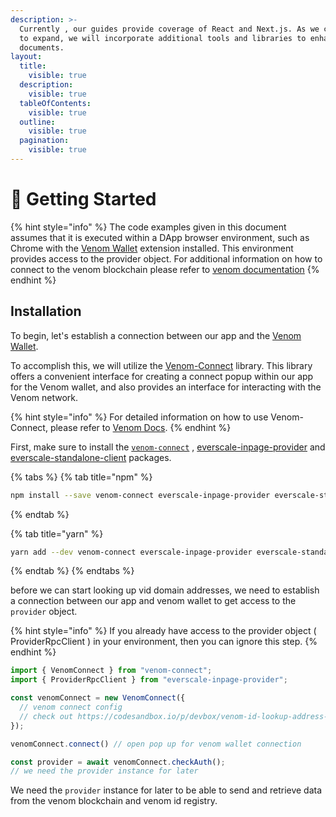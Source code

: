 ```yaml
---
description: >-
  Currently , our guides provide coverage of React and Next.js. As we continue
  to expand, we will incorporate additional tools and libraries to enhance our
  documents.
layout:
  title:
    visible: true
  description:
    visible: true
  tableOfContents:
    visible: true
  outline:
    visible: true
  pagination:
    visible: true
---
```


# 📝 Getting Started

{% hint style="info" %}
The code examples given in this document assumes that it is executed within a DApp browser environment, such as Chrome with the [Venom Wallet](https://venomwallet.com) extension installed. This environment provides access to the provider object. For additional information on how to connect to the venom blockchain please refer to [venom documentation](https://venom.guide/frontend/connect)&#x20;
{% endhint %}

## Installation

To begin, let's establish a connection between our app and the [Venom Wallet](https://venomwallet.com).&#x20;

To accomplish this, we will utilize the [Venom-Connect](https://www.npmjs.com/package/venom-connect) library. This library offers a convenient interface for creating a connect popup within our app for the Venom wallet, and also provides an interface for interacting with the Venom network.&#x20;

{% hint style="info" %}
For detailed information on how to use Venom-Connect, please refer to [Venom Docs](https://docs.venom.foundation/build/development-guides/how-to-create-your-own-fungible-tip-3-token/venom-in-action/extend-our-tokensale-with-frontend).
{% endhint %}

First, make sure to install the [`venom-connect`](https://www.npmjs.com/package/venom-connect) , [everscale-inpage-provider](https://www.npmjs.com/package/everscale-inpage-provider) and [everscale-standalone-client](https://www.npmjs.com/package/everscale-standalone-client) packages.

{% tabs %}
{% tab title="npm" %}
```bash
npm install --save venom-connect everscale-inpage-provider everscale-standalone-client
```
{% endtab %}

{% tab title="yarn" %}
```bash
yarn add --dev venom-connect everscale-inpage-provider everscale-standalone-client
```
{% endtab %}
{% endtabs %}



before we can start looking up vid domain addresses, we need to establish a connection between our app and venom wallet to get access to the  `provider` object.&#x20;

{% hint style="info" %}
If you already have access to the provider object ( ProviderRpcClient ) in your environment, then you can ignore this step.
{% endhint %}

```jsx
import { VenomConnect } from "venom-connect";
import { ProviderRpcClient } from "everscale-inpage-provider";

const venomConnect = new VenomConnect({
  // venom connect config
  // check out https://codesandbox.io/p/devbox/venom-id-lookup-address-v95v7c
});

venomConnect.connect() // open pop up for venom wallet connection

const provider = await venomConnect.checkAuth(); 
// we need the provider instance for later

```

We need the `provider` instance for later to be able to send and retrieve data from the venom blockchain and venom id registry.
